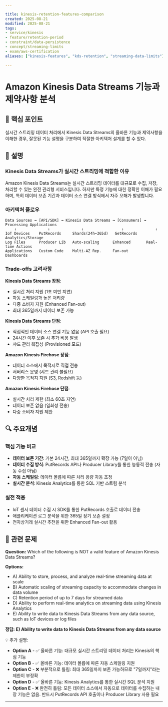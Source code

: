 ```yaml
---

title: kinesis-retention-features-comparison
created: 2025-08-21
modified: 2025-08-21
tags:
- service/kinesis
- feature/retention-period
- constraint/data-persistence
- concept/streaming-limits
- exam/aws-certification
aliases: ["kinesis-features", "kds-retention", "streaming-data-limits"]

---
```


# Amazon Kinesis Data Streams 기능과 제약사항 분석

## 🎯 핵심 포인트

실시간 스트리밍 데이터 처리에서 Kinesis Data Streams의 올바른 기능과 제약사항을 이해한 경우, 잘못된 기능 설명을 구분하여 적절한 아키텍처 설계를 할 수 있다.

## 📝 설명

### Kinesis Data Streams가 실시간 스트리밍에 적합한 이유

Amazon Kinesis Data Streams는 실시간 스트리밍 데이터를 대규모로 수집, 저장, 처리할 수 있는 완전 관리형 서비스입니다. 하지만 특정 기능에 대한 정확한 이해가 필요하며, 특히 데이터 보존 기간과 데이터 소스 연결 방식에서 자주 오해가 발생합니다.

### 아키텍처 플로우

```
Data Sources → [API/SDK] → Kinesis Data Streams → [Consumers] → Processing Applications
    ↓              ↓              ↓                 ↓              ↓
IoT Devices    PutRecords     Shards(24h~365d)   GetRecords    Analytics/Storage
Log Files      Producer Lib   Auto-scaling      Enhanced       Real-time Actions
Applications   Custom Code    Multi-AZ Rep.     Fan-out        Dashboards
```

### Trade-offs 고려사항

**Kinesis Data Streams 장점**:
- 실시간 처리 지원 (1초 미만 지연)
- 자동 스케일링과 높은 처리량
- 다중 소비자 지원 (Enhanced Fan-out)
- 최대 365일까지 데이터 보존 가능

**Kinesis Data Streams 단점**:
- 직접적인 데이터 소스 연결 기능 없음 (API 호출 필요)
- 24시간 이후 보존 시 추가 비용 발생
- 샤드 관리 복잡성 (Provisioned 모드)

**Amazon Kinesis Firehose 장점**:
- 데이터 소스에서 목적지로 직접 전송
- 서버리스 운영 (샤드 관리 불필요)
- 다양한 목적지 지원 (S3, Redshift 등)

**Amazon Kinesis Firehose 단점**:
- 실시간 처리 제한 (최소 60초 지연)
- 데이터 보존 없음 (일회성 전송)
- 다중 소비자 지원 제한

## 🔍 주요개념

### 핵심 기능 비교

- **데이터 보존 기간**: 기본 24시간, 최대 365일까지 확장 가능 (7일이 아님)
- **데이터 수집 방식**: PutRecords API나 Producer Library를 통한 능동적 전송 (자동 수집 아님)
- **자동 스케일링**: 데이터 볼륨에 따른 처리 용량 자동 조정
- **실시간 분석**: Kinesis Analytics를 통한 SQL 기반 스트림 분석

### 실전 적용

- IoT 센서 데이터 수집 시 SDK를 통한 PutRecords 호출로 데이터 전송
- 애플리케이션 로그 분석을 위한 365일 장기 보존 설정
- 전자상거래 실시간 추천을 위한 Enhanced Fan-out 활용

## 📝 관련 문제

**Question:** Which of the following is NOT a valid feature of Amazon Kinesis Data Streams?

**Options:**

- A) Ability to store, process, and analyze real-time streaming data at scale
- B) Automatic scaling of streaming capacity to accommodate changes in data volume  
- C) Retention period of up to 7 days for streamed data
- D) Ability to perform real-time analytics on streaming data using Kinesis Analytics
- E) Ability to write data to Kinesis Data Streams from any data source, such as IoT devices or log files

**정답: E) Ability to write data to Kinesis Data Streams from any data source**

💡 추가 설명:

- **Option A** - ✅ 올바른 기능: 대규모 실시간 스트리밍 데이터 처리는 Kinesis의 핵심 기능
- **Option B** - ✅ 올바른 기능: 데이터 볼륨에 따른 자동 스케일링 지원
- **Option C** - ❌ 부분적으로 틀림: 최대 365일까지 보존 가능하므로 "7일까지"라는 제한이 부정확
- **Option D** - ✅ 올바른 기능: Kinesis Analytics를 통한 실시간 SQL 분석 지원
- **Option E** - ❌ 완전히 틀림: 모든 데이터 소스에서 자동으로 데이터를 수집하는 내장 기능은 없음. 반드시 PutRecords API 호출이나 Producer Library 사용 필요

---